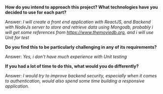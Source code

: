 **How do you intend to approach this project? What technologies have you
decided to use for each part?**

Answer: *I will create a front end application with ReactJS, and Backend with NodeJs server to store and retrieve data using Mongodb, probably i will get some references from https://www.themoviedb.org, and i will use Unit for test*

**Do you find this to be particularly challenging in any of its requirements?**

Answer: *Yes, i don't have much experience with Unit testing*

**If you had a lot of time to do this, what would you do differently?**

Answer: *I would try to improve backend security, especially when it comes to authentication, would also spend  some time building a responsive application.*
